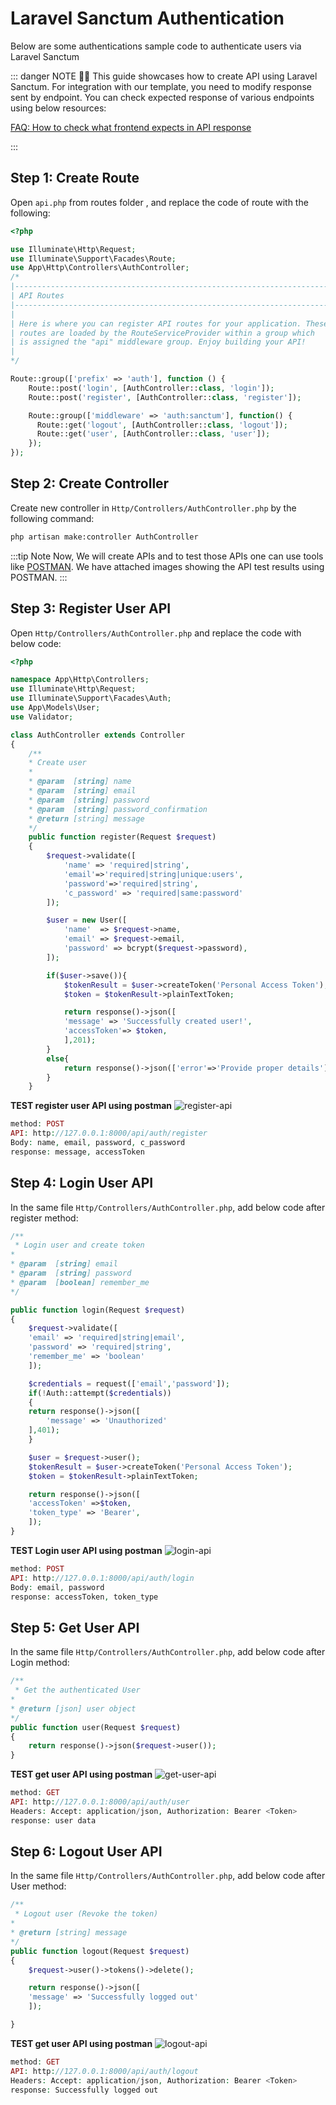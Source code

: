 # Laravel Sanctum Authentication

Below are some authentications sample code to authenticate users via Laravel Sanctum

::: danger NOTE 🙋‍♂️
This guide showcases how to create API using Laravel Sanctum. For integration with our template, you need to modify response sent by endpoint. You can check expected response of various endpoints using below resources:

[FAQ: How to check what frontend expects in API response](/faq/#how-to-check-what-frontend-expects-in-api-response)

:::

## Step 1: Create Route

Open `api.php` from routes folder , and replace the code of route with the following:

```php
<?php

use Illuminate\Http\Request;
use Illuminate\Support\Facades\Route;
use App\Http\Controllers\AuthController;
/*
|--------------------------------------------------------------------------
| API Routes
|--------------------------------------------------------------------------
|
| Here is where you can register API routes for your application. These
| routes are loaded by the RouteServiceProvider within a group which
| is assigned the "api" middleware group. Enjoy building your API!
|
*/

Route::group(['prefix' => 'auth'], function () {
    Route::post('login', [AuthController::class, 'login']);
    Route::post('register', [AuthController::class, 'register']);

    Route::group(['middleware' => 'auth:sanctum'], function() {
      Route::get('logout', [AuthController::class, 'logout']);
      Route::get('user', [AuthController::class, 'user']);
    });
});
```

## Step 2: Create Controller

Create new controller in `Http/Controllers/AuthController.php` by the following command:

```bash
php artisan make:controller AuthController
```

:::tip Note
Now, We will create APIs and to test those APIs one can use tools like [POSTMAN](https://www.postman.com/downloads/). We have attached images showing the API test results using POSTMAN.
:::

## Step 3: Register User API

Open `Http/Controllers/AuthController.php` and replace the code with below code:

```php
<?php

namespace App\Http\Controllers;
use Illuminate\Http\Request;
use Illuminate\Support\Facades\Auth;
use App\Models\User;
use Validator;

class AuthController extends Controller
{
    /**
    * Create user
    *
    * @param  [string] name
    * @param  [string] email
    * @param  [string] password
    * @param  [string] password_confirmation
    * @return [string] message
    */
    public function register(Request $request)
    {
        $request->validate([
            'name' => 'required|string',
            'email'=>'required|string|unique:users',
            'password'=>'required|string',
            'c_password' => 'required|same:password'
        ]);

        $user = new User([
            'name'  => $request->name,
            'email' => $request->email,
            'password' => bcrypt($request->password),
        ]);

        if($user->save()){
            $tokenResult = $user->createToken('Personal Access Token');
            $token = $tokenResult->plainTextToken;

            return response()->json([
            'message' => 'Successfully created user!',
            'accessToken'=> $token,
            ],201);
        }
        else{
            return response()->json(['error'=>'Provide proper details']);
        }
    }
```

**TEST register user API using postman**
<img :src="$withBase('/images/code-examples/sanctum-apis-response/register.jpg')" alt="register-api">

```php
method: POST
API: http://127.0.0.1:8000/api/auth/register
Body: name, email, password, c_password
response: message, accessToken
```

## Step 4: Login User API

In the same file `Http/Controllers/AuthController.php`, add below code after register method:

```php
/**
 * Login user and create token
*
* @param  [string] email
* @param  [string] password
* @param  [boolean] remember_me
*/

public function login(Request $request)
{
    $request->validate([
    'email' => 'required|string|email',
    'password' => 'required|string',
    'remember_me' => 'boolean'
    ]);

    $credentials = request(['email','password']);
    if(!Auth::attempt($credentials))
    {
    return response()->json([
        'message' => 'Unauthorized'
    ],401);
    }

    $user = $request->user();
    $tokenResult = $user->createToken('Personal Access Token');
    $token = $tokenResult->plainTextToken;

    return response()->json([
    'accessToken' =>$token,
    'token_type' => 'Bearer',
    ]);
}
```

**TEST Login user API using postman**
<img :src="$withBase('/images/code-examples/sanctum-apis-response/login.png')" alt="login-api">

```php
method: POST
API: http://127.0.0.1:8000/api/auth/login
Body: email, password
response: accessToken, token_type
```

## Step 5: Get User API

In the same file `Http/Controllers/AuthController.php`, add below code after Login method:

```php
/**
 * Get the authenticated User
*
* @return [json] user object
*/
public function user(Request $request)
{
    return response()->json($request->user());
}
```

**TEST get user API using postman**
<img :src="$withBase('/images/code-examples/sanctum-apis-response/get-user.png')" alt="get-user-api">

```php
method: GET
API: http://127.0.0.1:8000/api/auth/user
Headers: Accept: application/json, Authorization: Bearer <Token>
response: user data
```

## Step 6: Logout User API

In the same file `Http/Controllers/AuthController.php`, add below code after User method:

```php
/**
 * Logout user (Revoke the token)
*
* @return [string] message
*/
public function logout(Request $request)
{
    $request->user()->tokens()->delete();

    return response()->json([
    'message' => 'Successfully logged out'
    ]);

}
```

**TEST get user API using postman**
<img :src="$withBase('/images/code-examples/sanctum-apis-response/logout.png')" alt="logout-api">

```php
method: GET
API: http://127.0.0.1:8000/api/auth/logout
Headers: Accept: application/json, Authorization: Bearer <Token>
response: Successfully logged out
```
